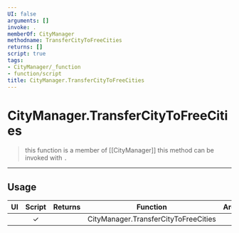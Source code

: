 ```yaml
---
UI: false
arguments: []
invoke: .
memberOf: CityManager
methodname: TransferCityToFreeCities
returns: []
script: true
tags:
- CityManager/_function
- function/script
title: CityManager.TransferCityToFreeCities
---
```

# CityManager.TransferCityToFreeCities
> this function is a member of [[CityManager]]
> this method can be invoked with `.`
-----
## Usage
|  UI | Script | Returns | Function | Arguments |
|:---:|:------:|-------:|:--------:|:---------|
| |✓||CityManager.TransferCityToFreeCities||
